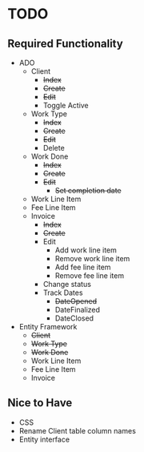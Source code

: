 # TODO

## Required Functionality
* ADO
    * Client
        * ~~Index~~
        * ~~Create~~
        * ~~Edit~~
        * Toggle Active
    * Work Type
        * ~~Index~~
        * ~~Create~~
        * ~~Edit~~
        * Delete
    * Work Done
        * ~~Index~~
        * ~~Create~~
        * ~~Edit~~
            * ~~Set completion date~~
    * Work Line Item
    * Fee Line Item
    * Invoice
        * ~~Index~~
        * ~~Create~~
        * Edit
            * Add work line item
            * Remove work line item
            * Add fee line item
            * Remove fee line item
        * Change status
        * Track Dates
            * ~~DateOpened~~
            * DateFinalized
            * DateClosed
* Entity Framework
    * ~~Client~~
    * ~~Work Type~~
    * ~~Work Done~~
    * Work Line Item
    * Fee Line Item
    * Invoice
## Nice to Have
* CSS
* Rename Client table column names
* Entity interface